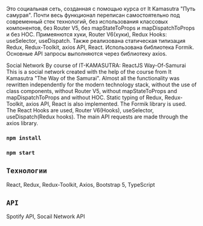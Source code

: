 
Это социальная сеть, созданная с помощью курса от It Kamasutra "Путь самурая". Почти весь функционал переписан самостоятельно под современный стек технологий, без использования классовых компонентов, без Router V5, без mapStateToProps и mapDispatchToProps и без HOC. Примеянются хуки, Router V6(хуки), Redux Hooks: useSelector, useDispatch. Также реализована статическая типизация Redux, Redux-Toolkit, axios API, React. Использована библиотека Formik. Основные API запросы выполняются через библиотеку axios. 

Social Network By course of IT-KAMASUTRA: ReactJS Way-Of-Samurai This is a social network created with the help of the course from It Kamasutra "The Way of the Samurai". Almost all the functionality was rewritten independently for the modern technology stack, without the use of class components, without Router V5, without mapStateToProps and mapDispatchToProps and without HOC. Static typing of Redux, Redux-Toolkit, axios API, React is also implemented. The Formik library is used. The React Hooks are used, Router V6(Hooks), useSelector, useDispatch(Redux hooks). The main API requests are made through the axios library.

### `npm install`

### `npm start`

## `Технологии`
React, Redux, Redux-Toolkit, Axios, Bootstrap 5, TypeScript

## `API`
Spotify API, Socail Network API


